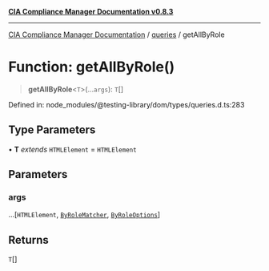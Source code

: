 [**CIA Compliance Manager Documentation v0.8.3**](../../../README.md)

***

[CIA Compliance Manager Documentation](../../../globals.md) / [queries](../README.md) / getAllByRole

# Function: getAllByRole()

> **getAllByRole**\<`T`\>(...`args`): `T`[]

Defined in: node\_modules/@testing-library/dom/types/queries.d.ts:283

## Type Parameters

• **T** *extends* `HTMLElement` = `HTMLElement`

## Parameters

### args

...\[`HTMLElement`, [`ByRoleMatcher`](../../../type-aliases/ByRoleMatcher.md), [`ByRoleOptions`](../interfaces/ByRoleOptions.md)\]

## Returns

`T`[]
